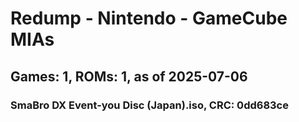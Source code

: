 # Redump - Nintendo - GameCube MIAs
## Games: 1, ROMs: 1, as of 2025-07-06

### SmaBro DX Event-you Disc (Japan).iso, CRC: 0dd683ce
